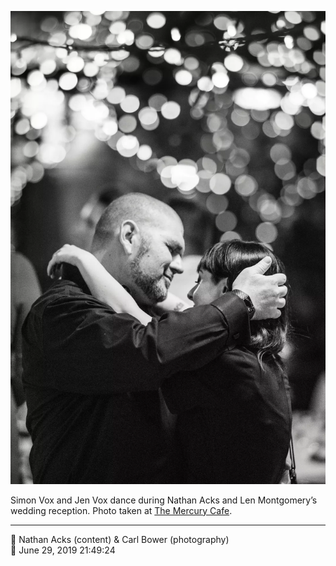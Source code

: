 ![Simon and Jen Vox dance](assets/6123b5f5dde47c9ea000cd19f476c8b3.webp)

Simon Vox and Jen Vox dance during Nathan Acks and Len Montgomery’s wedding reception. Photo taken at [The Mercury Cafe](http://mercurycafe.com/).

- - - -

<span aria-hidden="true">👥</span> Nathan Acks (content) & Carl Bower (photography)  
<span aria-hidden="true">📅</span> June 29, 2019 21:49:24
